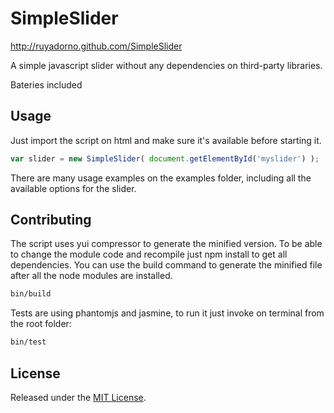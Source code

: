 SimpleSlider
============

http://ruyadorno.github.com/SimpleSlider

A simple javascript slider without any dependencies on third-party libraries.

Bateries included

## Usage ##

Just import the script on html and make sure it's available before starting it.

```js
var slider = new SimpleSlider( document.getElementById('myslider') );
```

There are many usage examples on the examples folder, including all the available options for the slider.

## Contributing ##

The script uses yui compressor to generate the minified version. To be able to change the module code and recompile just npm install to get all dependencies. You can use the build command to generate the minified file after all the node modules are installed.

```sh
bin/build
```

Tests are using phantomjs and jasmine, to run it just invoke on terminal from the root folder:

```sh
bin/test
```

## License ##

Released under the [MIT License](http://www.opensource.org/licenses/mit-license.php).
